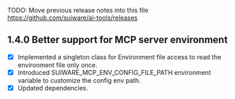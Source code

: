 TODO: Move previous release notes into this file https://github.com/suiware/ai-tools/releases

## 1.4.0 Better support for MCP server environment

- [x] Implemented a singleton class for Environment file access to read the environment file only once.
- [x] Introduced SUIWARE_MCP_ENV_CONFIG_FILE_PATH environment variable to customize the config env path.
- [x] Updated dependencies.
